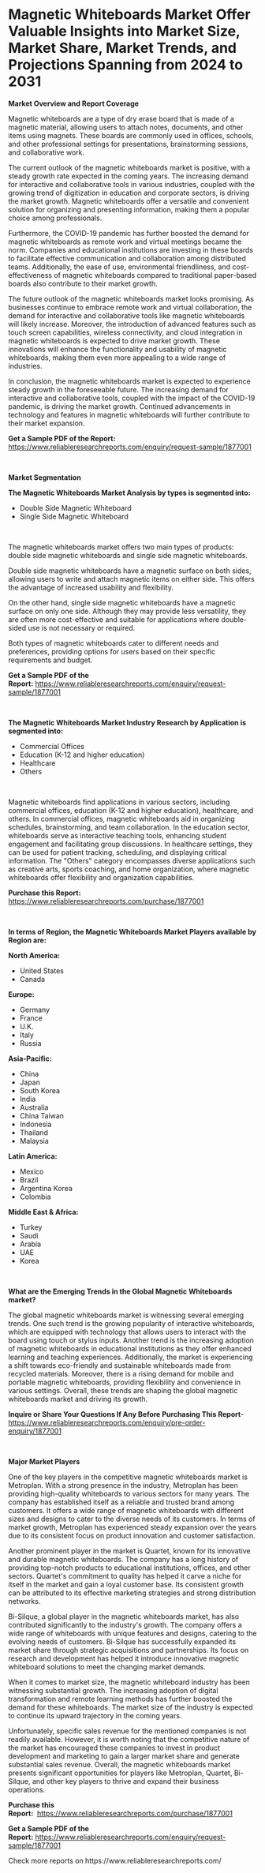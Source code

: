 <p><h1>Magnetic Whiteboards Market Offer Valuable Insights into Market Size, Market Share, Market Trends, and Projections Spanning from 2024 to 2031</h1></p><p><strong>Market Overview and Report Coverage</strong></p>
<p><p>Magnetic whiteboards are a type of dry erase board that is made of a magnetic material, allowing users to attach notes, documents, and other items using magnets. These boards are commonly used in offices, schools, and other professional settings for presentations, brainstorming sessions, and collaborative work.</p><p>The current outlook of the magnetic whiteboards market is positive, with a steady growth rate expected in the coming years. The increasing demand for interactive and collaborative tools in various industries, coupled with the growing trend of digitization in education and corporate sectors, is driving the market growth. Magnetic whiteboards offer a versatile and convenient solution for organizing and presenting information, making them a popular choice among professionals.</p><p>Furthermore, the COVID-19 pandemic has further boosted the demand for magnetic whiteboards as remote work and virtual meetings became the norm. Companies and educational institutions are investing in these boards to facilitate effective communication and collaboration among distributed teams. Additionally, the ease of use, environmental friendliness, and cost-effectiveness of magnetic whiteboards compared to traditional paper-based boards also contribute to their market growth.</p><p>The future outlook of the magnetic whiteboards market looks promising. As businesses continue to embrace remote work and virtual collaboration, the demand for interactive and collaborative tools like magnetic whiteboards will likely increase. Moreover, the introduction of advanced features such as touch screen capabilities, wireless connectivity, and cloud integration in magnetic whiteboards is expected to drive market growth. These innovations will enhance the functionality and usability of magnetic whiteboards, making them even more appealing to a wide range of industries.</p><p>In conclusion, the magnetic whiteboards market is expected to experience steady growth in the foreseeable future. The increasing demand for interactive and collaborative tools, coupled with the impact of the COVID-19 pandemic, is driving the market growth. Continued advancements in technology and features in magnetic whiteboards will further contribute to their market expansion.</p></p>
<p><strong>Get a Sample PDF of the Report:</strong> <a href="https://www.reliableresearchreports.com/enquiry/request-sample/1877001">https://www.reliableresearchreports.com/enquiry/request-sample/1877001</a></p>
<p>&nbsp;</p>
<p><strong>Market Segmentation</strong></p>
<p><strong>The Magnetic Whiteboards Market Analysis by types is segmented into:</strong></p>
<p><ul><li>Double Side Magnetic Whiteboard</li><li>Single Side Magnetic Whiteboard</li></ul></p>
<p>&nbsp;</p>
<p><p>The magnetic whiteboards market offers two main types of products: double side magnetic whiteboards and single side magnetic whiteboards. </p><p>Double side magnetic whiteboards have a magnetic surface on both sides, allowing users to write and attach magnetic items on either side. This offers the advantage of increased usability and flexibility.</p><p>On the other hand, single side magnetic whiteboards have a magnetic surface on only one side. Although they may provide less versatility, they are often more cost-effective and suitable for applications where double-sided use is not necessary or required.</p><p>Both types of magnetic whiteboards cater to different needs and preferences, providing options for users based on their specific requirements and budget.</p></p>
<p><strong>Get a Sample PDF of the Report:</strong>&nbsp;<a href="https://www.reliableresearchreports.com/enquiry/request-sample/1877001">https://www.reliableresearchreports.com/enquiry/request-sample/1877001</a></p>
<p>&nbsp;</p>
<p><strong>The Magnetic Whiteboards Market Industry Research by Application is segmented into:</strong></p>
<p><ul><li>Commercial Offices</li><li>Education (K-12 and higher education)</li><li>Healthcare</li><li>Others</li></ul></p>
<p>&nbsp;</p>
<p><p>Magnetic whiteboards find applications in various sectors, including commercial offices, education (K-12 and higher education), healthcare, and others. In commercial offices, magnetic whiteboards aid in organizing schedules, brainstorming, and team collaboration. In the education sector, whiteboards serve as interactive teaching tools, enhancing student engagement and facilitating group discussions. In healthcare settings, they can be used for patient tracking, scheduling, and displaying critical information. The "Others" category encompasses diverse applications such as creative arts, sports coaching, and home organization, where magnetic whiteboards offer flexibility and organization capabilities.</p></p>
<p><strong>Purchase this Report:</strong>&nbsp; <a href="https://www.reliableresearchreports.com/purchase/1877001">https://www.reliableresearchreports.com/purchase/1877001</a></p>
<p>&nbsp;</p>
<p><strong>In terms of Region, the Magnetic Whiteboards Market Players available by Region are:</strong></p>
<p>
    <p> <strong> North America: </strong>
        <ul>
            <li>United States</li>
            <li>Canada</li>
        </ul>
        </p> 
    <p> <strong> Europe: </strong>
        <ul>
            <li>Germany</li>
            <li>France</li>
            <li>U.K.</li>
            <li>Italy</li>
            <li>Russia</li>
        </ul>
        </p> 
    <p> <strong> Asia-Pacific: </strong>
        <ul>
            <li>China</li>
            <li>Japan</li>
            <li>South Korea</li>
            <li>India</li>
            <li>Australia</li>
            <li>China Taiwan</li>
            <li>Indonesia</li>
            <li>Thailand</li>
            <li>Malaysia</li>
        </ul>
        </p> 
    <p> <strong> Latin America: </strong>
        <ul>
            <li>Mexico</li>
            <li>Brazil</li>
            <li>Argentina Korea</li>
            <li>Colombia</li>
        </ul>
        </p> 
    <p> <strong> Middle East & Africa: </strong>
        <ul>
            <li>Turkey</li>
            <li>Saudi</li>
            <li>Arabia</li>
            <li>UAE</li>
            <li>Korea</li>
        </ul>
    </p>
    </p>
<p>&nbsp;</p>
<p><strong>What are the Emerging Trends in the Global Magnetic Whiteboards market?</strong></p>
<p><p>The global magnetic whiteboards market is witnessing several emerging trends. One such trend is the growing popularity of interactive whiteboards, which are equipped with technology that allows users to interact with the board using touch or stylus inputs. Another trend is the increasing adoption of magnetic whiteboards in educational institutions as they offer enhanced learning and teaching experiences. Additionally, the market is experiencing a shift towards eco-friendly and sustainable whiteboards made from recycled materials. Moreover, there is a rising demand for mobile and portable magnetic whiteboards, providing flexibility and convenience in various settings. Overall, these trends are shaping the global magnetic whiteboards market and driving its growth.</p></p>
<p><strong>Inquire or Share Your Questions If Any Before Purchasing This Report</strong>- <a href="https://www.reliableresearchreports.com/enquiry/pre-order-enquiry/1877001">https://www.reliableresearchreports.com/enquiry/pre-order-enquiry/1877001</a></p>
<p>&nbsp;</p>
<p><strong>Major Market Players</strong></p>
<p><p>One of the key players in the competitive magnetic whiteboards market is Metroplan. With a strong presence in the industry, Metroplan has been providing high-quality whiteboards to various sectors for many years. The company has established itself as a reliable and trusted brand among customers. It offers a wide range of magnetic whiteboards with different sizes and designs to cater to the diverse needs of its customers. In terms of market growth, Metroplan has experienced steady expansion over the years due to its consistent focus on product innovation and customer satisfaction.</p><p>Another prominent player in the market is Quartet, known for its innovative and durable magnetic whiteboards. The company has a long history of providing top-notch products to educational institutions, offices, and other sectors. Quartet's commitment to quality has helped it carve a niche for itself in the market and gain a loyal customer base. Its consistent growth can be attributed to its effective marketing strategies and strong distribution networks.</p><p>Bi-Silque, a global player in the magnetic whiteboards market, has also contributed significantly to the industry's growth. The company offers a wide range of whiteboards with unique features and designs, catering to the evolving needs of customers. Bi-Silque has successfully expanded its market share through strategic acquisitions and partnerships. Its focus on research and development has helped it introduce innovative magnetic whiteboard solutions to meet the changing market demands.</p><p>When it comes to market size, the magnetic whiteboard industry has been witnessing substantial growth. The increasing adoption of digital transformation and remote learning methods has further boosted the demand for these whiteboards. The market size of the industry is expected to continue its upward trajectory in the coming years.</p><p>Unfortunately, specific sales revenue for the mentioned companies is not readily available. However, it is worth noting that the competitive nature of the market has encouraged these companies to invest in product development and marketing to gain a larger market share and generate substantial sales revenue. Overall, the magnetic whiteboards market presents significant opportunities for players like Metroplan, Quartet, Bi-Silque, and other key players to thrive and expand their business operations.</p></p>
<p><strong>Purchase this Report:</strong>&nbsp;&nbsp;<a href="https://www.reliableresearchreports.com/purchase/1877001">https://www.reliableresearchreports.com/purchase/1877001</a></p>
<p></p>
<p><strong>Get a Sample PDF of the Report:</strong>&nbsp;<a href="https://www.reliableresearchreports.com/enquiry/request-sample/1877001">https://www.reliableresearchreports.com/enquiry/request-sample/1877001</a></p>
<p>Check more reports on https://www.reliableresearchreports.com/</p>